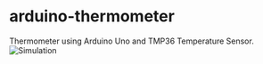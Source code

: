 # arduino-thermometer
Thermometer using Arduino Uno and TMP36 Temperature Sensor.
![Simulation](https://user-images.githubusercontent.com/69711711/127321915-fa5fe84f-ffdc-4e93-b9a0-9a2223dfaa4a.png)
